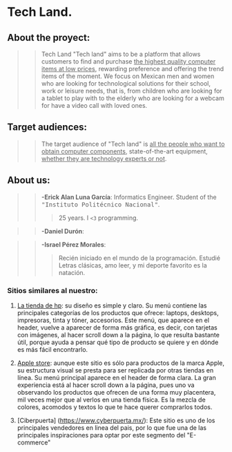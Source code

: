 # Tech Land. 

## About the proyect:
>> Tech Land "Tech land" aims to be a platform that allows customers to find and purchase <ins>the highest quality computer items at low prices</ins>, rewarding preference and offering the trend items of the moment. 
>>We focus on Mexican men and women who are looking for technological solutions for their school, work or leisure needs, that is, from children who are looking for a tablet to play with to the elderly who are looking for a webcam for have a video call with loved ones.

## Target audiences:
>>The target audience of "Tech land" is <ins>all the people who want to obtain computer components</ins>, state-of-the-art equipment, <ins>whether they are technology experts or not</ins>.



## About us:

>>**-Erick Alan Luna García**: Informatics Engineer. Student of the <samp>"Instituto Politécnico Nacional"</samp>.
>>> 25 years. I `<3` programming. 

>>**-Daniel Durón**:    

>>**-Israel Pérez Morales**: 
>>>Recién iniciado en el mundo de la programación. Estudié Letras clásicas, amo leer, y mi deporte favorito es la natación. 


### Sitios similares al nuestro:

1. [La tienda de hp](https://store.hp.com/mx-es/default/): su diseño es simple y claro. Su menú contiene las principales categorías de los productos que ofrece: laptops,
desktops, impresoras, tinta y tóner, accesorios. Este menú, que aparece en el header, vuelve a aparecer de forma más gráfica, es decir, con tarjetas con imágenes, al hacer scroll down a la página, lo que resulta
bastante útil, porque ayuda a pensar qué tipo de producto se quiere y en dónde es más fácil encontrarlo.

2. [Apple store](https://www.apple.com/mx/): aunque este sitio es sólo para productos de la marca Apple, su estructura visual se presta para ser replicada por otras tiendas en línea. 
Su menú principal aparece en el header de forma clara. La gran experiencia está al hacer scroll down a la página, pues uno va observando los productos que ofrecen de una forma muy placentera,
mil veces mejor que al verlos en una tienda física. Es la mezcla de colores, acomodos y textos lo que te hace querer comprarlos todos. 

3. [Ciberpuerta] (https://www.cyberpuerta.mx/): Este sitio es uno de los principales vendedores en linea del pais, 
   por lo que fue una de las principales inspiraciones para optar por este segmento del "E-commerce"  
